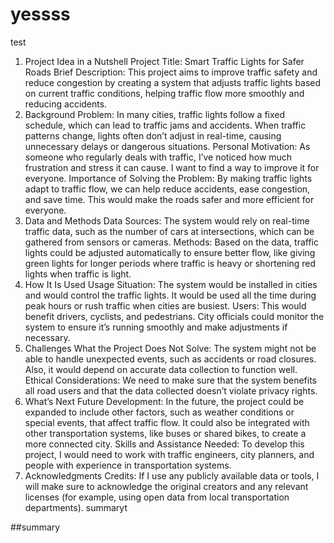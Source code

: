 # yessss
test 
1. Project Idea in a Nutshell
Project Title: Smart Traffic Lights for Safer Roads
Brief Description: This project aims to improve traffic safety and reduce congestion by creating a system that adjusts traffic lights based on current traffic conditions, helping traffic flow more smoothly and reducing accidents.
2. Background
Problem: In many cities, traffic lights follow a fixed schedule, which can lead to traffic jams and accidents. When traffic patterns change, lights often don’t adjust in real-time, causing unnecessary delays or dangerous situations.
Personal Motivation: As someone who regularly deals with traffic, I’ve noticed how much frustration and stress it can cause. I want to find a way to improve it for everyone.
Importance of Solving the Problem: By making traffic lights adapt to traffic flow, we can help reduce accidents, ease congestion, and save time. This would make the roads safer and more efficient for everyone.
3. Data and Methods
Data Sources: The system would rely on real-time traffic data, such as the number of cars at intersections, which can be gathered from sensors or cameras.
Methods: Based on the data, traffic lights could be adjusted automatically to ensure better flow, like giving green lights for longer periods where traffic is heavy or shortening red lights when traffic is light.
4. How It Is Used
Usage Situation: The system would be installed in cities and would control the traffic lights. It would be used all the time during peak hours or rush traffic when cities are busiest.
Users: This would benefit drivers, cyclists, and pedestrians. City officials could monitor the system to ensure it’s running smoothly and make adjustments if necessary.
5. Challenges
What the Project Does Not Solve: The system might not be able to handle unexpected events, such as accidents or road closures. Also, it would depend on accurate data collection to function well.
Ethical Considerations: We need to make sure that the system benefits all road users and that the data collected doesn’t violate privacy rights.
6. What’s Next
Future Development: In the future, the project could be expanded to include other factors, such as weather conditions or special events, that affect traffic flow. It could also be integrated with other transportation systems, like buses or shared bikes, to create a more connected city.
Skills and Assistance Needed: To develop this project, I would need to work with traffic engineers, city planners, and people with experience in transportation systems.
7. Acknowledgments
Credits: If I use any publicly available data or tools, I will make sure to acknowledge the original creators and any relevant licenses (for example, using open data from local transportation departments).
summaryt

##summary
